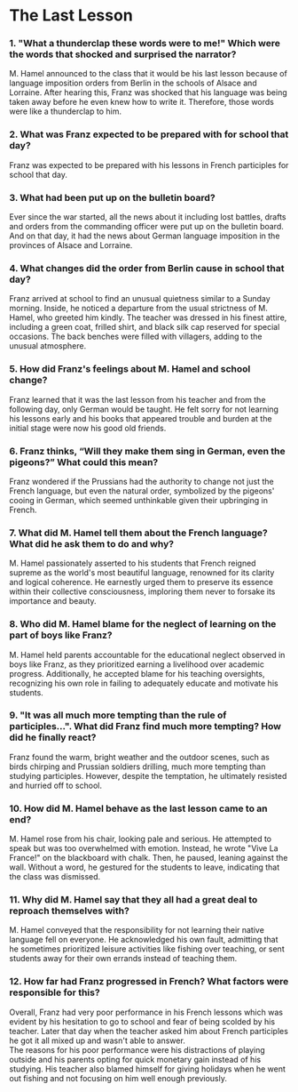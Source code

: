 # The Last Lesson 

### 1. "What a thunderclap these words were to me!" Which were the words that shocked and surprised the narrator?
M. Hamel announced to the class that it would be his last lesson because of language imposition orders from Berlin in the schools of Alsace and Lorraine. After hearing this, Franz was shocked that his language was being taken away before he even knew how to write it. Therefore, those words were like a thunderclap to him. 

### 2. What was Franz expected to be prepared with for school that day? 
Franz was expected to be prepared with his lessons in French participles for school that day.

### 3. What had been put up on the bulletin board?
Ever since the war started, all the news about it including lost battles, drafts and orders from the commanding officer were put up on the bulletin board. And on that day, it had the news about German language imposition in the provinces of Alsace and Lorraine. 

### 4. What changes did the order from Berlin cause in school that day? 
Franz arrived at school to find an unusual quietness similar to a Sunday morning. Inside, he noticed a departure from the usual strictness of M. Hamel, who greeted him kindly. The teacher was dressed in his finest attire, including a green coat, frilled shirt, and black silk cap reserved for special occasions. The back benches were filled with villagers, adding to the unusual atmosphere. 

### 5. How did Franz's feelings about M. Hamel and school change? 
Franz learned that it was the last lesson from his teacher and from the following day, only German would be taught. He felt sorry for not learning his lessons early and his books that appeared trouble and burden at the initial stage were now his good old friends. 

### 6. Franz thinks, “Will they make them sing in German, even the pigeons?” What could this mean?
Franz wondered if the Prussians had the authority to change not just the French language, but even the natural order, symbolized by the pigeons' cooing in German, which seemed unthinkable given their upbringing in French.

### 7. What did M. Hamel tell them about the French language? What did he ask them to do and why? 
M. Hamel passionately asserted to his students that French reigned supreme as the world's most beautiful language, renowned for its clarity and logical coherence. He earnestly urged them to preserve its essence within their collective consciousness, imploring them never to forsake its importance and beauty.

### 8. Who did M. Hamel blame for the neglect of learning on the part of boys like Franz? 
M. Hamel held parents accountable for the educational neglect observed in boys like Franz, as they prioritized earning a livelihood over academic progress. Additionally, he accepted blame for his teaching oversights, recognizing his own role in failing to adequately educate and motivate his students.

### 9. "It was all much more tempting than the rule of participles...". What did Franz find much more tempting? How did he finally react? 
Franz found the warm, bright weather and the outdoor scenes, such as birds chirping and Prussian soldiers drilling, much more tempting than studying participles. However, despite the temptation, he ultimately resisted and hurried off to school.

### 10. How did M. Hamel behave as the last lesson came to an end? 
M. Hamel rose from his chair, looking pale and serious. He attempted to speak but was too overwhelmed with emotion. Instead, he wrote "Vive La France!" on the blackboard with chalk. Then, he paused, leaning against the wall. Without a word, he gestured for the students to leave, indicating that the class was dismissed.

### 11. Why did M. Hamel say that they all had a great deal to reproach themselves with? 
M. Hamel conveyed that the responsibility for not learning their native language fell on everyone. He acknowledged his own fault, admitting that he sometimes prioritized leisure activities like fishing over teaching, or sent students away for their own errands instead of teaching them.

### 12. How far had Franz progressed in French?  What factors were responsible for this? 
Overall, Franz had very poor performance in his French lessons which was evident by his hesitation to go to school and fear of being scolded by his teacher. Later that day when the teacher asked him about French participles he got it all mixed up and wasn't able to answer.  
The reasons for his poor performance were his distractions of playing outside and his parents opting for quick monetary gain instead of his studying. His teacher also blamed himself for giving holidays when he went out fishing and not focusing on him well enough previously. 